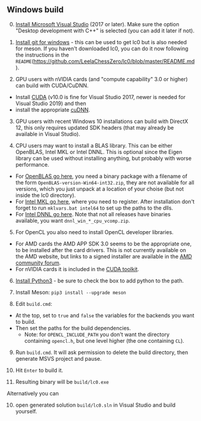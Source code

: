 ## Windows build

0. [Install Microsoft Visual Studio](https://visualstudio.microsoft.com/) (2017
   or later). Make sure the option "Desktop development with C++" is selected
   (you can add it later if not).

1. [Install git for windows](https://git-scm.com/download/win) - this can be
   used to get lc0 but is also needed for meson. If you haven't downloaded lc0,
   you can do it now following the instructions in the
   `README`(https://github.com/LeelaChessZero/lc0/blob/master/README.md).

2. GPU users with nVIDIA cards (and "compute capability" 3.0 or higher) can
   build with CUDA/CuDNN.

- Install [CUDA](https://developer.nvidia.com/cuda-zone) (v10.0 is fine for
  Visual Studio 2017, newer is needed for Visual Studio 2019) and then
- install the appropriate [cuDNN](https://developer.nvidia.com/cudnn).

3. GPU users with recent Windows 10 installations can build with DirectX 12,
   this only requires updated SDK headers (that may already be available in
   Visual Studio).

4. CPU users may want to install a BLAS library. This can be either OpenBLAS,
   Intel MKL or Intel DNNL. This is optional since the Eigen library can be used
   without installing anything, but probably with worse performance.

- For [OpenBLAS go here](http://www.openblas.net/), you need a binary package
  with a filename of the form `OpenBLAS-version-Win64-int32.zip`, they are not
  available for all versions, which you just unpack at a location of your choise
  (but not inside the lc0 directory).
- For [Intel MKL go here](https://software.intel.com/en-us/mkl), where you need
  to register. After installation don't forget to run `mklvars.bat intel64` to
  set up the paths to the dlls.
- For [Intel DNNL go here](https://github.com/intel/mkl-dnn/releases). Note that
  not all releases have binaries available, you want `dnnl_win_*_cpu_vcomp.zip`.

5. For OpenCL you also need to install OpenCL developer libraries.

- For AMD cards the AMD APP SDK 3.0 seems to be the appropriate one, to be
  installed after the card drivers. This is not currently available on the AMD
  website, but links to a signed installer are available in the
  [AMD community forum](https://community.amd.com/thread/222855).
- For nVIDIA cards it is included in the
  [CUDA toolkit](https://developer.nvidia.com/cuda-downloads).

6. [Install Python3](https://www.python.org/) - be sure to check the box to add
   python to the path.

7. Install Meson: `pip3 install --upgrade meson`

8. Edit `build.cmd`:

- At the top, set to `true` and `false` the variables for the backends you want
  to build.
- Then set the paths for the build dependencies.
  - Note: for `OPENCL_INCLUDE_PATH` you don't want the directory containing
    `opencl.h`, but one level higher (the one containing `CL`).

9. Run `build.cmd`. It will ask permission to delete the build directory, then
   generate MSVS project and pause.

10. Hit `Enter` to build it.

11. Resulting binary will be `build/lc0.exe`

Alternatively you can

10. open generated solution `build/lc0.sln` in Visual Studio and build yourself.
